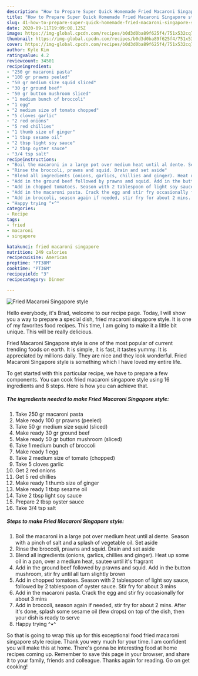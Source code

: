 ```yaml
---
description: "How to Prepare Super Quick Homemade Fried Macaroni Singapore style"
title: "How to Prepare Super Quick Homemade Fried Macaroni Singapore style"
slug: 41-how-to-prepare-super-quick-homemade-fried-macaroni-singapore-style
date: 2020-09-11T19:09:08.125Z
image: https://img-global.cpcdn.com/recipes/b0d3d0ba89f625f4/751x532cq70/fried-macaroni-singapore-style-recipe-main-photo.jpg
thumbnail: https://img-global.cpcdn.com/recipes/b0d3d0ba89f625f4/751x532cq70/fried-macaroni-singapore-style-recipe-main-photo.jpg
cover: https://img-global.cpcdn.com/recipes/b0d3d0ba89f625f4/751x532cq70/fried-macaroni-singapore-style-recipe-main-photo.jpg
author: Kyle Kim
ratingvalue: 4.2
reviewcount: 34501
recipeingredient:
- "250 gr macaroni pasta"
- "100 gr prawns peeled"
- "50 gr medium size squid sliced"
- "30 gr ground beef"
- "50 gr button mushroom sliced"
- "1 medium bunch of broccoli"
- "1 egg"
- "2 medium size of tomato chopped"
- "5 cloves garlic"
- "2 red onions"
- "5 red chillies"
- "1 thumb size of ginger"
- "1 tbsp sesame oil"
- "2 tbsp light soy sauce"
- "2 tbsp oyster sauce"
- "3/4 tsp salt"
recipeinstructions:
- "Boil the macaroni in a large pot over medium heat until al dente. Season with a pinch of salt and a splash of vegetable oil. Set aside"
- "Rinse the broccoli, prawns and squid. Drain and set aside"
- "Blend all ingredients (onions, garlics, chillies and ginger). Heat up some oil in a pan, over a medium heat, sautee until it&#39;s fragrant"
- "Add in the ground beef followed by prawns and squid. Add in the button mushroom, stir fry until all turn slightly brown"
- "Add in chopped tomatoes. Season with 2 tablespoon of light soy sauce, followed by 2 tablespoon of oyster sauce. Stir fry for about 3 mins"
- "Add in the macaroni pasta. Crack the egg and stir fry occasionally for about 3 mins"
- "Add in broccoli, season again if needed, stir fry for about 2 mins. After it&#39;s done, splash some sesame oil (few drops) on top of the dish, then your dish is ready to serve"
- "Happy trying ^•^"
categories:
- Recipe
tags:
- fried
- macaroni
- singapore

katakunci: fried macaroni singapore 
nutrition: 249 calories
recipecuisine: American
preptime: "PT38M"
cooktime: "PT36M"
recipeyield: "3"
recipecategory: Dinner

---
```



![Fried Macaroni Singapore style](https://img-global.cpcdn.com/recipes/b0d3d0ba89f625f4/751x532cq70/fried-macaroni-singapore-style-recipe-main-photo.jpg)

Hello everybody, it's Brad, welcome to our recipe page. Today, I will show you a way to prepare a special dish, fried macaroni singapore style. It is one of my favorites food recipes. This time, I am going to make it a little bit unique. This will be really delicious.

Fried Macaroni Singapore style is one of the most popular of current trending foods on earth. It is simple, it is fast, it tastes yummy. It is appreciated by millions daily. They are nice and they look wonderful. Fried Macaroni Singapore style is something which I have loved my entire life.




To get started with this particular recipe, we have to prepare a few components. You can cook fried macaroni singapore style using 16 ingredients and 8 steps. Here is how you can achieve that.

<!--inarticleads1-->

##### The ingredients needed to make Fried Macaroni Singapore style:

1. Take 250 gr macaroni pasta
1. Make ready 100 gr prawns (peeled)
1. Take 50 gr medium size squid (sliced)
1. Make ready 30 gr ground beef
1. Make ready 50 gr button mushroom (sliced)
1. Take 1 medium bunch of broccoli
1. Make ready 1 egg
1. Take 2 medium size of tomato (chopped)
1. Take 5 cloves garlic
1. Get 2 red onions
1. Get 5 red chillies
1. Make ready 1 thumb size of ginger
1. Make ready 1 tbsp sesame oil
1. Take 2 tbsp light soy sauce
1. Prepare 2 tbsp oyster sauce
1. Take 3/4 tsp salt




<!--inarticleads2-->

##### Steps to make Fried Macaroni Singapore style:

1. Boil the macaroni in a large pot over medium heat until al dente. Season with a pinch of salt and a splash of vegetable oil. Set aside
1. Rinse the broccoli, prawns and squid. Drain and set aside
1. Blend all ingredients (onions, garlics, chillies and ginger). Heat up some oil in a pan, over a medium heat, sautee until it&#39;s fragrant
1. Add in the ground beef followed by prawns and squid. Add in the button mushroom, stir fry until all turn slightly brown
1. Add in chopped tomatoes. Season with 2 tablespoon of light soy sauce, followed by 2 tablespoon of oyster sauce. Stir fry for about 3 mins
1. Add in the macaroni pasta. Crack the egg and stir fry occasionally for about 3 mins
1. Add in broccoli, season again if needed, stir fry for about 2 mins. After it&#39;s done, splash some sesame oil (few drops) on top of the dish, then your dish is ready to serve
1. Happy trying ^•^




So that is going to wrap this up for this exceptional food fried macaroni singapore style recipe. Thank you very much for your time. I am confident you will make this at home. There's gonna be interesting food at home recipes coming up. Remember to save this page in your browser, and share it to your family, friends and colleague. Thanks again for reading. Go on get cooking!
